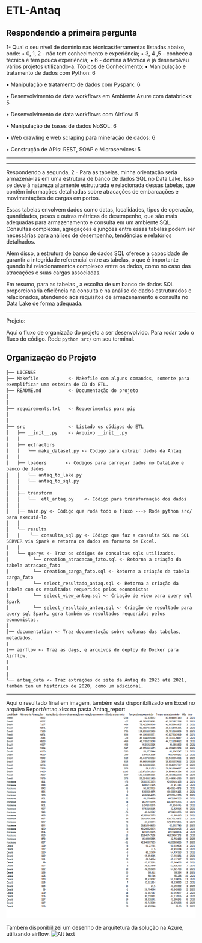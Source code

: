 ETL-Antaq
==============================
Respondendo a primeira pergunta
--------

1- Qual o seu nível de domínio nas técnicas/ferramentas listadas abaixo, onde:
• 0, 1, 2 - não tem conhecimento e experiência;
• 3, 4 ,5 - conhece a técnica e tem pouca experiência;
• 6 - domina a técnica e já desenvolveu vários projetos utilizando-a.
Tópicos de Conhecimento:
• Manipulação e tratamento de dados com Python: 6 

• Manipulação e tratamento de dados com Pyspark: 6 

• Desenvolvimento de data workflows em Ambiente Azure com databricks: 5 

• Desenvolvimento de data workflows com Airflow: 5 

• Manipulação de bases de dados NoSQL: 6 

• Web crawling e web scraping para mineração de dados: 6 

• Construção de APIs: REST, SOAP e Microservices:  5 

--------

--------
Respondendo a segunda,
2 - 
Para as tabelas, minha orientação seria armazená-las em uma estrutura de banco de dados SQL no Data Lake. Isso se deve à natureza altamente estruturada e relacionada dessas tabelas, que contêm informações detalhadas sobre atracações de embarcações e movimentações de cargas em portos.

Essas tabelas envolvem dados como datas, localidades, tipos de operação, quantidades, pesos e outras métricas de desempenho, que são mais adequadas para armazenamento e consulta em um ambiente SQL. Consultas complexas, agregações e junções entre essas tabelas podem ser necessárias para análises de desempenho, tendências e relatórios detalhados.

Além disso, a estrutura de banco de dados SQL oferece a capacidade de garantir a integridade referencial entre as tabelas, o que é importante quando há relacionamentos complexos entre os dados, como no caso das atracações e suas cargas associadas.

Em resumo, para as tabelas , a escolha de um banco de dados SQL proporcionaria eficiência na consulta e na análise de dados estruturados e relacionados, atendendo aos requisitos de armazenamento e consulta no Data Lake de forma adequada.

--------


Projeto:


Aqui o fluxo de organizaão do projeto a ser desenvolvido.
Para rodar todo o fluxo do código. Rode ` python src/ ` em seu terminal.

Organização do Projeto
------------

    ├── LICENSE
    ├── Makefile           <- Makefile com alguns comandos, somente para exemplificar uma esteira de CD do ETL. 
    ├── README.md          <- Documentação do projeto
    │
    │
    ├── requirements.txt   <- Requerimentos para pip
    │                         
    │
    ├── src                <- Listado os códigos do ETL
    │   ├── __init__.py    <- Arquivo __init__.py
    │   │
    │   ├── extractors        
    │   │   └── make_dataset.py <- Código para extrair dados da Antaq
    │   │
    │   ├── loaders       <- Códigos para carregar dados no DataLake e banco de dados 
    │   │   └── antaq_to_lake.py
    │   │   └── antaq_to_sql.py
    │   │
    │   ├── transform     
    │   │   └──  etl_antaq.py    <- Código para transformação dos dados   
    │   │    
    │   │── main.py <- Código que roda todo o fluxo ---> Rode python src/ para executá-lo
    │   │
    │   └── results  
    │   |    └── consulta_sql.py <- Código que faz a consulta SQL no SQL SERVER via Spark e retorna os dados em formato de Excel.
    |   |
    |   └── querys <- Traz os códigos de consultas sqls utilizados.
    |         └── creation_atracacao_fato.sql <- Retorna a criação da tabela atracaco_fato
    |         └── creation_carga_fato.sql <- Retorna a criação da tabela carga_fato
    |         └── select_resultado_antaq.sql <- Retorna a criação da tabela com os resultados requeridos pelos economistas
    |         └── select_view_antaq.sql <- Criação de view para query sql Spark
    |         └── select_resultado_antaq.sql <- Criação de resultado para query sql Spark, gera também os resultados requeridos pelos economistas.
    |
    │── documentation <- Traz documentação sobre colunas das tabelas, metadados. 
    |   
    |── airflow <- Traz as dags, e arquivos de deploy de Docker para Airflow. 
    |
    |
    |
    └── antaq_data <- Traz extrações do site da Antaq de 2023 até 2021, também tem um histórico de 2020, como um adicional.


--------
Aqui o resultado final em imagem, também está disponibilizado em Excel no arquivo ReportAntaq.xlsx na pasta Antaq_report
![Alt text](report.png)


Também disponibilizei um desenho de arquitetura da solução na Azure, utilizando airflow. 
![Alt text](https://lucid.app/publicSegments/view/c610b657-5ed0-4a1a-84ca-c7a80f47fd49/image.png)
